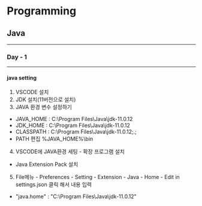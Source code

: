 # Programming
## Java
---
### Day - 1
---
#### java setting
1. VSCODE 설치
2. JDK 설치(11버전으로 설치)
3. JAVA 환경 변수 설정하기
- JAVA_HOME : C:\Program Files\Java\jdk-11.0.12
- JDK_HOME : C:\Program Files\Java\jdk-11.0.12
- CLASSPATH : C:\Program Files\Java\jdk-11.0.12\;.;
- PATH 편집 %JAVA_HOME%\bin
4. VSCODE에 JAVA환경 세팅 - 확장 프로그램 설치
- Java Extension Pack 설치
5. File메뉴 - Preferences - Setting - Extension - Java - Home - Edit in settings.json 클릭 해서 내용 입력
- "java.home" : "C:\\Program Files\\Java\\jdk-11.0.12"
